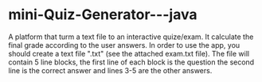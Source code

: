 # mini-Quiz-Generator---java
A platform that turm a text file to an interactive quize/exam. It calculate the final grade according to the user answers.
In order to use the app, you should create a text file ".txt" (see the attached exam.txt file).
The file will contain 5 line blocks, the first line of each block is the question
the second line is the correct answer
and lines 3-5 are the other answers.
